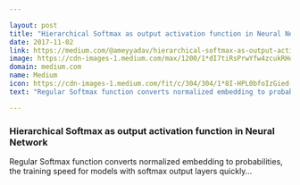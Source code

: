 ```yaml
---

layout: post
title: "Hierarchical Softmax as output activation function in Neural Network"
date: 2017-11-02
link: https://medium.com/@ameyyadav/hierarchical-softmax-as-output-activation-function-in-neural-network-1d19089c4f49?source=rss------machine_learning-5
image: https://cdn-images-1.medium.com/max/1200/1*dI7tiRsPrwYfw4zcukRHog.png
domain: medium.com
name: Medium
icon: https://cdn-images-1.medium.com/fit/c/304/304/1*8I-HPL0bfoIzGied-dzOvA.png
text: "Regular Softmax function converts normalized embedding to probabilities, the training speed for models with softmax output layers quickly…"

---
```


### Hierarchical Softmax as output activation function in Neural Network

Regular Softmax function converts normalized embedding to probabilities, the training speed for models with softmax output layers quickly…
